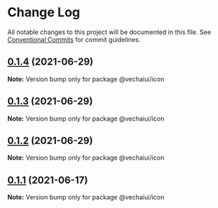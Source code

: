 # Change Log

All notable changes to this project will be documented in this file.
See [Conventional Commits](https://conventionalcommits.org) for commit guidelines.

## [0.1.4](https://github.com/vechai/vechaiui/compare/@vechaiui/icon@0.1.3...@vechaiui/icon@0.1.4) (2021-06-29)

**Note:** Version bump only for package @vechaiui/icon





## [0.1.3](https://github.com/vechai/vechaiui/compare/@vechaiui/icon@0.1.2...@vechaiui/icon@0.1.3) (2021-06-29)

**Note:** Version bump only for package @vechaiui/icon





## [0.1.2](https://github.com/vechai/vechaiui/compare/@vechaiui/icon@0.1.1...@vechaiui/icon@0.1.2) (2021-06-29)

**Note:** Version bump only for package @vechaiui/icon





## [0.1.1](https://github.com/vechai/vechaiui/compare/@vechaiui/icon@0.1.0...@vechaiui/icon@0.1.1) (2021-06-17)

**Note:** Version bump only for package @vechaiui/icon
